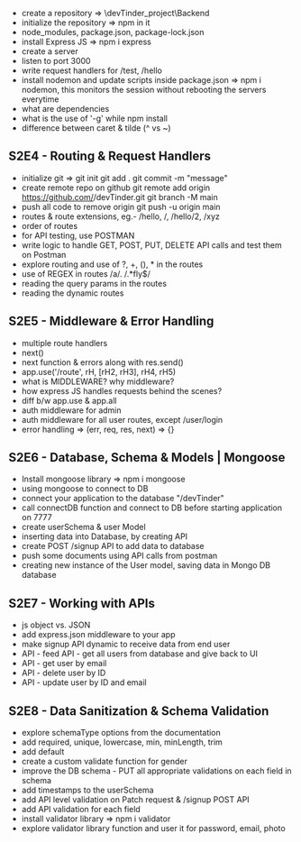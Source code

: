 - create a repository => \devTinder_project\Backend
- initialize the repository => npm in it
- node_modules, package.json, package-lock.json
- install Express JS => npm i express
- create a server
- listen to port 3000
- write request handlers for /test, /hello
- install nodemon and update scripts inside package.json => npm i nodemon, this monitors the session without rebooting the servers everytime
- what are dependencies
- what is the use of '-g' while npm install
- difference between caret & tilde (^ vs ~)

## S2E4 - Routing & Request Handlers

- initialize git =>
  git init
  git add .
  git commit -m "message"
- create remote repo on github
  git remote add origin https://github.com/<username>/devTinder.git
  git branch -M main
- push all code to remove origin
  git push -u origin main
- routes & route extensions, eg.- /hello, /, /hello/2, /xyz
- order of routes
- for API testing, use POSTMAN
- write logic to handle GET, POST, PUT, DELETE API calls and test them on Postman
- explore routing and use of ?, +, (), \* in the routes
- use of REGEX in routes /a/. /.\*fly$/
- reading the query params in the routes
- reading the dynamic routes

## S2E5 - Middleware & Error Handling

- multiple route handlers
- next()
- next function & errors along with res.send()
- app.use('/route', rH, [rH2, rH3], rH4, rH5)
- what is MIDDLEWARE? why middleware?
- how express JS handles requests behind the scenes?
- diff b/w app.use & app.all
- auth middleware for admin
- auth middleware for all user routes, except /user/login
- error handling => (err, req, res, next) => {}

## S2E6 - Database, Schema & Models | Mongoose

- Install mongoose library => npm i mongoose
- using mongoose to connect to DB
- connect your application to the database "<connection-url>/devTinder"
- call connectDB function and connect to DB before starting application on 7777
- create userSchema & user Model
- inserting data into Database, by creating API
- create POST /signup API to add data to database
- push some documents using API calls from postman
- creating new instance of the User model, saving data in Mongo DB database

## S2E7 - Working with APIs

- js object vs. JSON
- add express.json middleware to your app
- make signup API dynamic to receive data from end user
- API - feed API - get all users from database and give back to UI
- API - get user by email
- API - delete user by ID
- API - update user by ID and email

## S2E8 - Data Sanitization & Schema Validation

- explore schemaType options from the documentation
- add required, unique, lowercase, min, minLength, trim
- add default
- create a custom validate function for gender
- improve the DB schema - PUT all appropriate validations on each field in schema
- add timestamps to the userSchema
- add API level validation on Patch request & /signup POST API
- add API validation for each field
- install validator library => npm i validator
- explore validator library function and user it for password, email, photo

